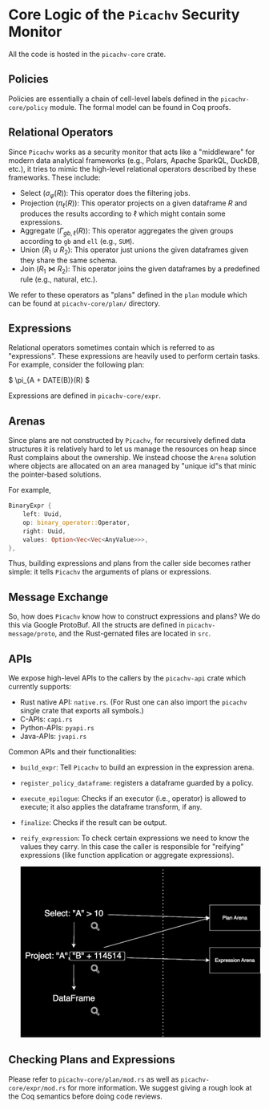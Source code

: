 # Core Logic of the `Picachv` Security Monitor

All the code is hosted in the `picachv-core` crate.

## Policies

Policies are essentially a chain of cell-level labels defined in the `picachv-core/policy` module. The formal model can be found in Coq proofs.

## Relational Operators
Since `Picachv` works as a security monitor that acts like a "middleware" for modern data analytical frameworks (e.g., Polars, Apache SparkQL, DuckDB, etc.), it tries to mimic the high-level relational operators described by these frameworks. These include:

- Select ($\sigma_{\varphi}(R)$): This operator does the filtering jobs.
- Projection ($\pi_{\ell}(R)$): This operator projects on a given dataframe $R$ and produces the results according to $\ell$ which might contain some expressions.
- Aggregate ($\Gamma_{gb, \ell}(R)$): This operator aggregates the given groups according to `gb` and `ell` (e.g., `SUM`).
- Union ($R_1 \cup R_2$): This operator just unions the given dataframes given they share the same schema.
- Join ($R_1 \bowtie R_2$): This operator joins the given dataframes by a predefined rule (e.g., natural, etc.).

We refer to these operators as "plans" defined in the `plan` module which can be found at `picachv-core/plan/` directory.

## Expressions

Relational operators sometimes contain which is referred to as "expressions". These expressions are heavily used to perform certain tasks. For example, consider the following plan:

$
  \pi_{A + DATE(B)}(R)
$

Expressions are defined in `picachv-core/expr`.

## Arenas

Since plans are not constructed by `Picachv`, for recursively defined data structures it is relatively hard to let us manage the resources on heap since Rust complains about the ownership. We instead choose the `Arena` solution where objects are allocated on an area managed by "unique id"s that minic the pointer-based solutions.

For example,

```rust
BinaryExpr {
    left: Uuid,
    op: binary_operator::Operator,
    right: Uuid,
    values: Option<Vec<Vec<AnyValue>>>,
},
```

Thus, building expressions and plans from the caller side becomes rather simple: it tells `Picachv` the arguments of plans or expressions.

## Message Exchange

So, how does `Picachv` know how to construct expressions and plans? We do this via Google ProtoBuf. All the structs are defined in `picachv-message/proto`, and the Rust-gernated files are located in `src`.

## APIs

We expose high-level APIs to the callers by the `picachv-api` crate which currently supports:

- Rust native API: `native.rs`. (For Rust one can also import the `picachv` single crate that exports all symbols.)
- C-APIs: `capi.rs`
- Python-APIs: `pyapi.rs`
- Java-APIs: `jvapi.rs`

Common APIs and their functionalities:

- `build_expr`: Tell `Picachv` to build an expression in the expression arena.
- `register_policy_dataframe`: registers a dataframe guarded by a policy.
- `execute_epilogue`: Checks if an executor (i.e., operator) is allowed to execute; it also applies the dataframe transform, if any.
- `finalize`: Checks if the result can be output.
- `reify_expression`: To check certain expressions we need to know the values they carry. In this case the caller is responsible for "reifying" expressions (like function application or aggregate expressions).


  ![fig](./Untitled%20Diagram.svg)

## Checking Plans and Expressions

Please refer to `picachv-core/plan/mod.rs` as well as `picachv-core/expr/mod.rs` for more information. We suggest giving a rough look at the Coq semantics before doing code reviews.
